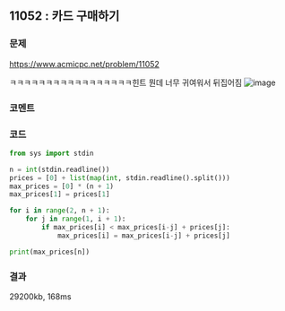 ## 11052 : 카드 구매하기
### 문제
https://www.acmicpc.net/problem/11052

ㅋㅋㅋㅋㅋㅋㅋㅋㅋㅋㅋㅋㅋㅋㅋㅋㅋ힌트 뭔데 너무 귀여워서 뒤집어짐
![image](https://user-images.githubusercontent.com/50744222/145830728-c5c9c70e-d7c8-4142-9121-296dd90ab44a.png)

### 코멘트

### 코드
```python
from sys import stdin

n = int(stdin.readline())
prices = [0] + list(map(int, stdin.readline().split()))
max_prices = [0] * (n + 1)
max_prices[1] = prices[1]

for i in range(2, n + 1):
    for j in range(1, i + 1):
        if max_prices[i] < max_prices[i-j] + prices[j]:
            max_prices[i] = max_prices[i-j] + prices[j]

print(max_prices[n])
```
### 결과
29200kb, 168ms
